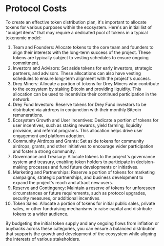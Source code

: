 # Protocol Costs

To create an effective token distribution plan, it's important to allocate tokens for various purposes within the ecosystem. Here's an initial list of "budget items" that may require a dedicated pool of tokens in a typical tokenomic model:

1. Team and Founders: Allocate tokens to the core team and founders to align their interests with the long-term success of the project. These tokens are typically subject to vesting schedules to ensure ongoing commitment.
2. Investors and Advisors: Set aside tokens for early investors, strategic partners, and advisors. These allocations can also have vesting schedules to ensure long-term alignment with the project's success.
3. Drey Miners: Allocate a portion of tokens for Drey Miners who contribute to the ecosystem by staking Bitcoin and providing liquidity. This allocation can be used to incentivize their continued participation in the network.
4. Drey Fund Investors: Reserve tokens for Drey Fund investors to be distributed via airdrops in conjunction with their monthly Bitcoin remunerations.
5. Ecosystem Growth and User Incentives: Dedicate a portion of tokens for user incentives, such as staking rewards, yield farming, liquidity provision, and referral programs. This allocation helps drive user engagement and platform adoption.
6. Community Airdrops and Grants: Set aside tokens for community airdrops, grants, and other initiatives to encourage wider participation and foster a strong community.
7. Governance and Treasury: Allocate tokens to the project's governance system and treasury, enabling token holders to participate in decision-making processes and fund future developments or initiatives.
8. Marketing and Partnerships: Reserve a portion of tokens for marketing campaigns, strategic partnerships, and business development to expand the project's reach and attract new users.
9. Reserve and Contingency: Maintain a reserve of tokens for unforeseen circumstances or future requirements, such as protocol upgrades, security measures, or additional incentives.
10. Token Sales: Allocate a portion of tokens for initial public sales, private sales, or other fundraising mechanisms to raise capital and distribute tokens to a wider audience.

By budgeting the initial token supply and any ongoing flows from inflation or buybacks across these categories, you can ensure a balanced distribution that supports the growth and development of the ecosystem while aligning the interests of various stakeholders.
